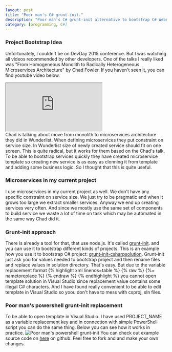 ```yaml
---
layout: post
title: "Poor man's C# grunt-init."
description: "Poor man's C# grunt-init alternative to bootstrap C# WebApi service."
category: [programming, C#]
--- 
```

### Project Bootstrap Idea
Unfortunately, I couldn't be on DevDay 2015 conference. But I was watching all videos recommended by
other developers. One of the talks I really liked was "From Homogeneous Monolith to Radically 
Heterogeneous Microservices Architecture" by Chad Fowler. If you haven't seen it, you can find
youtube video below.
<div class="embed-responsive embed-responsive-16by9 margin-small">
    <iframe src="https://www.youtube.com/embed/v17DMiFHnB8" 
            allowfullscreen></iframe>
</div>
Chad is talking about move from monolith to microservices architecture they did in Wunderlist. When
defining microservices they put constraint on service size. In Wunderlist size of newly created
service should fit on one screen. This is quite radical, but it works for them based on the Chad's
talk. To be able to bootstrap services quickly they have created microservice template so creating
new service is as easy as clonning it from template and adding some business logic. So I thought
that this is quite useful.

### Microservices in my current project
I use microservices in my current project as well. We don't have any specific constraint on service
size. We just try to be pragmatic and when it grows too large we extract smaller services. Anyway
we end up creating services very often. And since we mostly use the same set of components to build
service we waste a lot of time on task which may be automated in the same way Chad did it.

### Grunt-init approach
There is already a tool for that, that use node.js. It's called [grunt-init](http://gruntjs.com/project-scaffolding).
and you can use it to bootstrap different kinds of projects. This is an example how you use it to
bootstrap C# project: [grunt-init-csharpsolution](https://github.com/nosami/grunt-init-csharpsolution).
Grunt-init just ask you for values needed to bootstrap project and then rename files and replace
values in solution directory. That's easy. But due to the variable replacement format 
{% highlight xml linenos=table %}
{% raw %}
{%= nametoreplace %} 
{% endraw %}
{% endhighlight %}
you cannot open template solution in Visual Studio since replacement value contains some illegal
C# characters. And I have found really convenient to be able to edit template in Visual Studio so yoou
don't have to mess with csproj, sln files.

### Poor man's powershell grunt-init replacement
To be able to open template in Visual Studio. I have used PROJECT_NAME as a variable replacement key 
and in connection with simple PowerShell script you can do the same thing. Below you can see how it 
works in practice.
<img class="img-responsive center-block padding-small" src="/img/poormansgruntinit/powershell-init-csharp-web.gif" alt="Poor man's powershell grunt-init" />
You can check out example source code on [here](https://github.com/jmalczak/powershell-init-csharp-web) 
on github. Feel free to fork and and make your own changes. 
